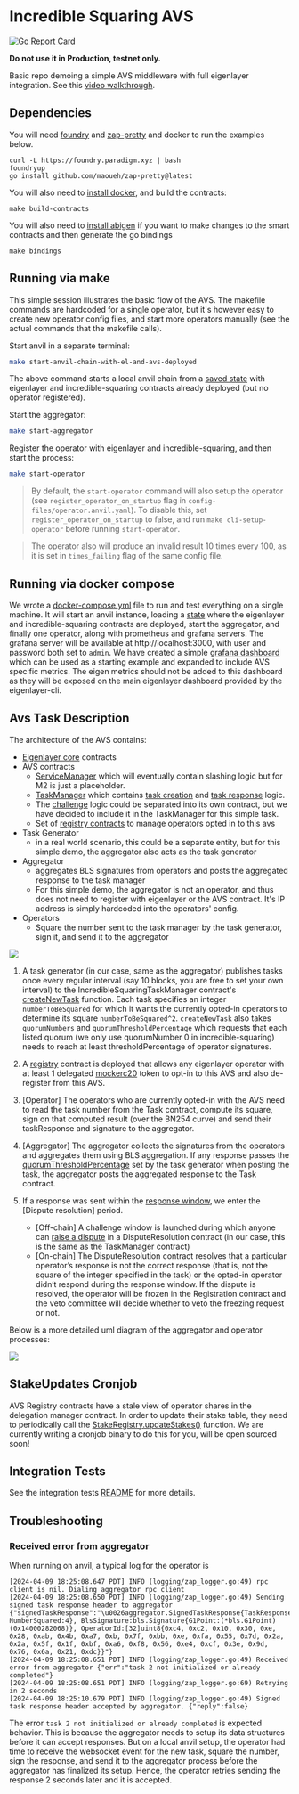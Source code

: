 # Incredible Squaring AVS

[![Go Report Card](https://goreportcard.com/badge/github.com/Layr-Labs/incredible-squaring-avs)](https://goreportcard.com/report/github.com/Layr-Labs/incredible-squaring-avs)

<b> Do not use it in Production, testnet only. </b>

Basic repo demoing a simple AVS middleware with full eigenlayer integration. See this [video walkthrough](https://www.loom.com/share/50314b3ec0f34e2ba386d45724602d76?sid=9d68d8cb-d2d5-4123-bd06-776de2076de0).

## Dependencies

You will need [foundry](https://book.getfoundry.sh/getting-started/installation) and [zap-pretty](https://github.com/maoueh/zap-pretty) and docker to run the examples below.
```
curl -L https://foundry.paradigm.xyz | bash
foundryup
go install github.com/maoueh/zap-pretty@latest
```
You will also need to [install docker](https://docs.docker.com/get-docker/), and build the contracts:
```
make build-contracts
```
You will also need to [install abigen](https://geth.ethereum.org/docs/tools/abigen) if you want to make changes to the smart contracts and then generate the go bindings 
```
make bindings
```

## Running via make

This simple session illustrates the basic flow of the AVS. The makefile commands are hardcoded for a single operator, but it's however easy to create new operator config files, and start more operators manually (see the actual commands that the makefile calls).

Start anvil in a separate terminal:

```bash
make start-anvil-chain-with-el-and-avs-deployed
```

The above command starts a local anvil chain from a [saved state](./tests/anvil/avs-and-eigenlayer-deployed-anvil-state.json) with eigenlayer and incredible-squaring contracts already deployed (but no operator registered).

Start the aggregator:

```bash
make start-aggregator
```

Register the operator with eigenlayer and incredible-squaring, and then start the process:

```bash
make start-operator
```

> By default, the `start-operator` command will also setup the operator (see `register_operator_on_startup` flag in `config-files/operator.anvil.yaml`). To disable this, set `register_operator_on_startup` to false, and run `make cli-setup-operator` before running `start-operator`. 

> The operator also will produce an invalid result 10 times every 100, as it is set in `times_failing` flag of the same config file.

## Running via docker compose

We wrote a [docker-compose.yml](./docker-compose.yml) file to run and test everything on a single machine. It will start an anvil instance, loading a [state](./tests/anvil/avs-and-eigenlayer-deployed-anvil-state.json) where the eigenlayer and incredible-squaring contracts are deployed, start the aggregator, and finally one operator, along with prometheus and grafana servers. The grafana server will be available at http://localhost:3000, with user and password both set to `admin`. We have created a simple [grafana dashboard](./grafana/provisioning/dashboards/AVSs/incredible_squaring.json) which can be used as a starting example and expanded to include AVS specific metrics. The eigen metrics should not be added to this dashboard as they will be exposed on the main eigenlayer dashboard provided by the eigenlayer-cli.

## Avs Task Description

The architecture of the AVS contains:

- [Eigenlayer core](https://github.com/Layr-Labs/eigenlayer-contracts/tree/master) contracts
- AVS contracts
  - [ServiceManager](contracts/src/IncredibleSquaringServiceManager.sol) which will eventually contain slashing logic but for M2 is just a placeholder.
  - [TaskManager](contracts/src/IncredibleSquaringTaskManager.sol) which contains [task creation](contracts/src/IncredibleSquaringTaskManager.sol#L83) and [task response](contracts/src/IncredibleSquaringTaskManager.sol#L102) logic.
  - The [challenge](contracts/src/IncredibleSquaringTaskManager.sol#L176) logic could be separated into its own contract, but we have decided to include it in the TaskManager for this simple task.
  - Set of [registry contracts](https://github.com/Layr-Labs/eigenlayer-middleware) to manage operators opted in to this avs
- Task Generator
  - in a real world scenario, this could be a separate entity, but for this simple demo, the aggregator also acts as the task generator
- Aggregator
  - aggregates BLS signatures from operators and posts the aggregated response to the task manager
  - For this simple demo, the aggregator is not an operator, and thus does not need to register with eigenlayer or the AVS contract. It's IP address is simply hardcoded into the operators' config.
- Operators
  - Square the number sent to the task manager by the task generator, sign it, and send it to the aggregator

![](./diagrams/architecture.png)

1. A task generator (in our case, same as the aggregator) publishes tasks once every regular interval (say 10 blocks, you are free to set your own interval) to the IncredibleSquaringTaskManager contract's [createNewTask](contracts/src/IncredibleSquaringTaskManager.sol#L83) function. Each task specifies an integer `numberToBeSquared` for which it wants the currently opted-in operators to determine its square `numberToBeSquared^2`. `createNewTask` also takes `quorumNumbers` and `quorumThresholdPercentage` which requests that each listed quorum (we only use quorumNumber 0 in incredible-squaring) needs to reach at least thresholdPercentage of operator signatures.

2. A [registry](https://github.com/Layr-Labs/eigenlayer-middleware/blob/master/src/BLSRegistryCoordinatorWithIndices.sol) contract is deployed that allows any eigenlayer operator with at least 1 delegated [mockerc20](contracts/src/ERC20Mock.sol) token to opt-in to this AVS and also de-register from this AVS.

3. [Operator] The operators who are currently opted-in with the AVS need to read the task number from the Task contract, compute its square, sign on that computed result (over the BN254 curve) and send their taskResponse and signature to the aggregator.

4. [Aggregator] The aggregator collects the signatures from the operators and aggregates them using BLS aggregation. If any response passes the [quorumThresholdPercentage](contracts/src/IIncredibleSquaringTaskManager.sol#L36) set by the task generator when posting the task, the aggregator posts the aggregated response to the Task contract.

5. If a response was sent within the [response window](contracts/src/IncredibleSquaringTaskManager.sol#L119), we enter the [Dispute resolution] period.
   - [Off-chain] A challenge window is launched during which anyone can [raise a dispute](contracts/src/IncredibleSquaringTaskManager.sol#L171) in a DisputeResolution contract (in our case, this is the same as the TaskManager contract)
   - [On-chain] The DisputeResolution contract resolves that a particular operator’s response is not the correct response (that is, not the square of the integer specified in the task) or the opted-in operator didn’t respond during the response window. If the dispute is resolved, the operator will be frozen in the Registration contract and the veto committee will decide whether to veto the freezing request or not.

Below is a more detailed uml diagram of the aggregator and operator processes:

![](./diagrams/uml.png)


## StakeUpdates Cronjob

AVS Registry contracts have a stale view of operator shares in the delegation manager contract. In order to update their stake table, they need to periodically call the [StakeRegistry.updateStakes()](https://github.com/Layr-Labs/eigenlayer-middleware/blob/f171a0812126bbb0bb6d44f53c622591a643e987/src/StakeRegistry.sol#L76) function. We are currently writing a cronjob binary to do this for you, will be open sourced soon!

## Integration Tests

See the integration tests [README](tests/anvil/README.md) for more details.

## Troubleshooting

### Received error from aggregator

When running on anvil, a typical log for the operator is
```
[2024-04-09 18:25:08.647 PDT] INFO (logging/zap_logger.go:49) rpc client is nil. Dialing aggregator rpc client
[2024-04-09 18:25:08.650 PDT] INFO (logging/zap_logger.go:49) Sending signed task response header to aggregator {"signedTaskResponse":"\u0026aggregator.SignedTaskResponse{TaskResponse:contractIncredibleSquaringTaskManager.IIncredibleSquaringTaskManagerTaskResponse{ReferenceTaskIndex:0x2, NumberSquared:4}, BlsSignature:bls.Signature{G1Point:(*bls.G1Point)(0x14000282068)}, OperatorId:[32]uint8{0xc4, 0xc2, 0x10, 0x30, 0xe, 0x28, 0xab, 0x4b, 0xa7, 0xb, 0x7f, 0xbb, 0xe, 0xfa, 0x55, 0x7d, 0x2a, 0x2a, 0x5f, 0x1f, 0xbf, 0xa6, 0xf8, 0x56, 0xe4, 0xcf, 0x3e, 0x9d, 0x76, 0x6a, 0x21, 0xdc}}"}
[2024-04-09 18:25:08.651 PDT] INFO (logging/zap_logger.go:49) Received error from aggregator {"err":"task 2 not initialized or already completed"}
[2024-04-09 18:25:08.651 PDT] INFO (logging/zap_logger.go:69) Retrying in 2 seconds
[2024-04-09 18:25:10.679 PDT] INFO (logging/zap_logger.go:49) Signed task response header accepted by aggregator. {"reply":false}
```

The error `task 2 not initialized or already completed` is expected behavior. This is because the aggregator needs to setup its data structures before it can accept responses. But on a local anvil setup, the operator had time to receive the websocket event for the new task, square the number, sign the response, and send it to the aggregator process before the aggregator has finalized its setup. Hence, the operator retries sending the response 2 seconds later and it is accepted.
